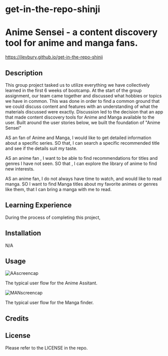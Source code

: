 # get-in-the-repo-shinji


# Anime Sensei - a content discovery tool for anime and manga fans.
https://jlevbury.github.io/get-in-the-repo-shinji

## Description
This group project tasked us to utilize everything we have collectively learned in the first 6 weeks of bootcamp.  At the start of the group assignment, our team came together and discussed what hobbies or topics we have in common. This was done in order to find a common ground that we could discuss content and features with an understanding of what the materials discussed were exactly.  Discussion led to the decision that an app that made content discovery tools for Anime and Manga available to the user. Built around the user stories below, we built the foundation of "Anime Sensei"

AS an fan of Anime and Manga, I would like to get detailed information about a specific series.
SO that, I can search a specific recommended title and see if the details suit my taste.

AS an anime fan , I want to be able to find recommendations for  titles and genres I have not seen.
SO that , I can explore the library of anime to find new interests.

AS an anime fan, I do not always have time to watch, and would like to read manga.
SO I want to find Manga titles about my favorite animes or genres like them, that I can bring a manga with me to read.




## Learning Experience
During the process of completing this project,



## Installation
N/A

## Usage

![AAscreencap](https://user-images.githubusercontent.com/125767916/236002752-6c3d945f-cb31-4299-8d1b-61c6a5f28209.gif)

The typical user flow for the Anime Assitant.

![MANscreencap](https://user-images.githubusercontent.com/125767916/236020708-42e95c27-5208-4c6d-9670-36311edbf458.gif)

The typical user flow for the Manga finder.

## Credits


## License

Please refer to the LICENSE in the repo.


